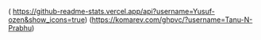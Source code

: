 ( https://github-readme-stats.vercel.app/api?username=Yusuf-ozen&show_icons=true)
(https://komarev.com/ghpvc/?username=Tanu-N-Prabhu)
